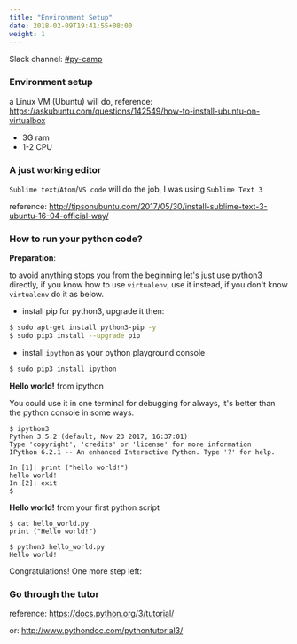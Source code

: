 ```yaml
---
title: "Environment Setup"
date: 2018-02-09T19:41:55+08:00
weight: 1
---
```


Slack channel: [#py-camp](https://project-inno.slack.com/messages/C8Z6GEF16)

### Environment setup

a Linux VM (Ubuntu) will do, reference: https://askubuntu.com/questions/142549/how-to-install-ubuntu-on-virtualbox

- 3G ram
- 1-2 CPU

### A just working editor

`Sublime text`/`Atom`/`VS code` will do the job, I was using `Sublime Text 3`

reference: http://tipsonubuntu.com/2017/05/30/install-sublime-text-3-ubuntu-16-04-official-way/

### How to run your python code?

**Preparation**:

to avoid anything stops you from the beginning let's just use python3 directly, if you know how to use `virtualenv`, use it instead, if you don't know `virtualenv` do it as below.

- install pip for python3, upgrade it then:

```bash
$ sudo apt-get install python3-pip -y
$ sudo pip3 install --upgrade pip
```

- install `ipython` as your python playground console

```bash
$ sudo pip3 install ipython
```

**Hello world!** from ipython

You could use it in one terminal for debugging for always, it's better than the python console in some ways.

```shell
$ ipython3
Python 3.5.2 (default, Nov 23 2017, 16:37:01)
Type 'copyright', 'credits' or 'license' for more information
IPython 6.2.1 -- An enhanced Interactive Python. Type '?' for help.

In [1]: print ("hello world!")
hello world!
In [2]: exit
$
```

**Hello world!** from your first python script

```shell
$ cat hello_world.py
print ("Hello world!")

$ python3 hello_world.py
Hello world!
```

Congratulations! One more step left:

### Go through the tutor

reference: https://docs.python.org/3/tutorial/

or: http://www.pythondoc.com/pythontutorial3/
